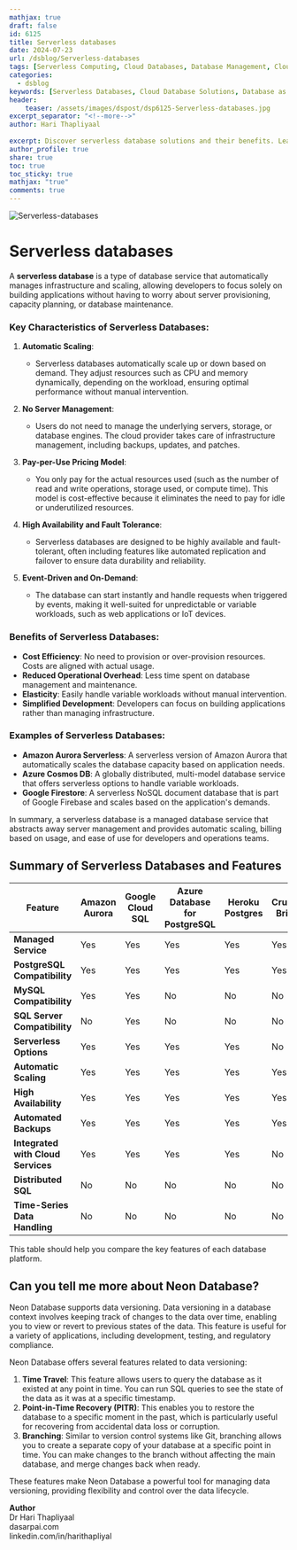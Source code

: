 ```yaml
---
mathjax: true
draft: false
id: 6125
title: Serverless databases
date: 2024-07-23
url: /dsblog/Serverless-databases
tags: [Serverless Computing, Cloud Databases, Database Management, Cloud Computing, Data Storage, Cloud Architecture, Database Technology]
categories:
  - dsblog
keywords: [Serverless Databases, Cloud Database Solutions, Database as a Service, Serverless Architecture, Cloud Data Storage, Database Management Systems, Serverless Computing, Cloud Infrastructure]
header:
    teaser: /assets/images/dspost/dsp6125-Serverless-databases.jpg
excerpt_separator: "<!--more-->"   
author: Hari Thapliyaal   
 
excerpt: Discover serverless database solutions and their benefits. Learn about various serverless database options, their features, and how they can optimize your cloud-based data management needs.   
author_profile: true   
share: true   
toc: true   
toc_sticky: true 
mathjax: "true"
comments: true
---
```


![Serverless-databases](/assets/images/dspost/dsp6125-Serverless-databases.jpg)

# Serverless databases

A **serverless database** is a type of database service that automatically manages infrastructure and scaling, allowing developers to focus solely on building applications without having to worry about server provisioning, capacity planning, or database maintenance. 

### Key Characteristics of Serverless Databases:

1. **Automatic Scaling**:
   - Serverless databases automatically scale up or down based on demand. They adjust resources such as CPU and memory dynamically, depending on the workload, ensuring optimal performance without manual intervention.

2. **No Server Management**:
   - Users do not need to manage the underlying servers, storage, or database engines. The cloud provider takes care of infrastructure management, including backups, updates, and patches.

3. **Pay-per-Use Pricing Model**:
   - You only pay for the actual resources used (such as the number of read and write operations, storage used, or compute time). This model is cost-effective because it eliminates the need to pay for idle or underutilized resources.

4. **High Availability and Fault Tolerance**:
   - Serverless databases are designed to be highly available and fault-tolerant, often including features like automated replication and failover to ensure data durability and reliability.

5. **Event-Driven and On-Demand**:
   - The database can start instantly and handle requests when triggered by events, making it well-suited for unpredictable or variable workloads, such as web applications or IoT devices.

### Benefits of Serverless Databases:

- **Cost Efficiency**: No need to provision or over-provision resources. Costs are aligned with actual usage.
- **Reduced Operational Overhead**: Less time spent on database management and maintenance.
- **Elasticity**: Easily handle variable workloads without manual intervention.
- **Simplified Development**: Developers can focus on building applications rather than managing infrastructure.

### Examples of Serverless Databases:

- **Amazon Aurora Serverless**: A serverless version of Amazon Aurora that automatically scales the database capacity based on application needs.
- **Azure Cosmos DB**: A globally distributed, multi-model database service that offers serverless options to handle variable workloads.
- **Google Firestore**: A serverless NoSQL document database that is part of Google Firebase and scales based on the application's demands.

In summary, a serverless database is a managed database service that abstracts away server management and provides automatic scaling, billing based on usage, and ease of use for developers and operations teams.

## Summary of Serverless Databases and Features

| Feature                         | Amazon Aurora       | Google Cloud SQL    | Azure Database for PostgreSQL | Heroku Postgres   | Crunchy Bridge      | ElephantSQL        | CockroachDB         | TimescaleDB         | Neon               |
|---------------------------------|---------------------|---------------------|------------------------------|-------------------|---------------------|--------------------|---------------------|---------------------|--------------------|
| **Managed Service**             | Yes                 | Yes                 | Yes                          | Yes               | Yes                 | Yes                | Yes                 | Yes                 | Yes                |
| **PostgreSQL Compatibility**    | Yes                 | Yes                 | Yes                          | Yes               | Yes                 | Yes                | Yes                 | Yes                 | Yes                |
| **MySQL Compatibility**         | Yes                 | Yes                 | No                           | No                | No                  | No                 | No                  | No                  | No                 |
| **SQL Server Compatibility**    | No                  | Yes                 | No                           | No                | No                  | No                 | No                  | No                  | No                 |
| **Serverless Options**          | Yes                 | Yes                 | Yes                          | Yes               | No                  | No                 | No                  | No                  | Yes                |
| **Automatic Scaling**           | Yes                 | Yes                 | Yes                          | Yes               | Yes                 | Yes                | Yes                 | Yes                 | Yes                |
| **High Availability**           | Yes                 | Yes                 | Yes                          | Yes               | Yes                 | Yes                | Yes                 | Yes                 | Yes                |
| **Automated Backups**           | Yes                 | Yes                 | Yes                          | Yes               | Yes                 | Yes                | Yes                 | Yes                 | Yes                |
| **Integrated with Cloud Services** | Yes             | Yes                 | Yes                          | Yes               | No                  | Yes                | Yes                 | Yes                 | Yes                |
| **Distributed SQL**             | No                  | No                  | No                           | No                | No                  | No                 | Yes                 | No                  | No                 |
| **Time-Series Data Handling**   | No                  | No                  | No                           | No                | No                  | No                 | No                  | Yes                 | No                 |

This table should help you compare the key features of each database platform.

## Can you tell me more about Neon Database?

Neon Database supports data versioning. Data versioning in a database context involves keeping track of changes to the data over time, enabling you to view or revert to previous states of the data. This feature is useful for a variety of applications, including development, testing, and regulatory compliance.

Neon Database offers several features related to data versioning:

1. **Time Travel**: This feature allows users to query the database as it existed at any point in time. You can run SQL queries to see the state of the data as it was at a specific timestamp.
2. **Point-in-Time Recovery (PITR)**: This enables you to restore the database to a specific moment in the past, which is particularly useful for recovering from accidental data loss or corruption.
3. **Branching**: Similar to version control systems like Git, branching allows you to create a separate copy of your database at a specific point in time. You can make changes to the branch without affecting the main database, and merge changes back when ready.

These features make Neon Database a powerful tool for managing data versioning, providing flexibility and control over the data lifecycle.

**Author**   
Dr Hari Thapliyaal   
dasarpai.com    
linkedin.com/in/harithapliyal   